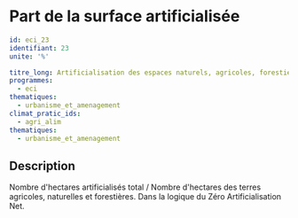 # Part de la surface artificialisée
```yaml
id: eci_23
identifiant: 23
unite: '%'

titre_long: Artificialisation des espaces naturels, agricoles, forestiers
programmes:
  - eci
thematiques:
  - urbanisme_et_amenagement
climat_pratic_ids:
  - agri_alim
thematiques:
  - urbanisme_et_amenagement
```
## Description
Nombre d'hectares artificialisés total / Nombre d'hectares des terres agricoles, naturelles et forestières.
Dans la logique du Zéro Artificialisation Net.
